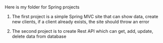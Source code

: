 Here is my folder for Spring projects 

1. The first project is a simple Spring MVC site that can show data, create new clients, if a client already exists, the site should throw an error

2. The second project is to create Rest API which can get, add, update, 
delete 
data from database 
